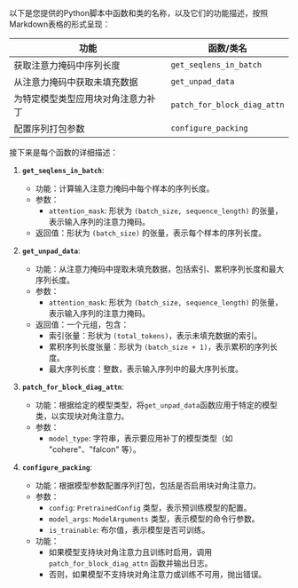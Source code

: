 以下是您提供的Python脚本中函数和类的名称，以及它们的功能描述，按照Markdown表格的形式呈现：

| 功能| 函数/类名|
|---|---|
|获取注意力掩码中序列长度| `get_seqlens_in_batch`|
|从注意力掩码中获取未填充数据| `get_unpad_data`|
|为特定模型类型应用块对角注意力补丁| `patch_for_block_diag_attn`|
|配置序列打包参数| `configure_packing`|

接下来是每个函数的详细描述：

1. **`get_seqlens_in_batch`**:
   - 功能：计算输入注意力掩码中每个样本的序列长度。
   - 参数：
     - `attention_mask`: 形状为 `(batch_size, sequence_length)` 的张量，表示输入序列的注意力掩码。
   - 返回值：形状为 `(batch_size)` 的张量，表示每个样本的序列长度。

2. **`get_unpad_data`**:
   - 功能：从注意力掩码中提取未填充数据，包括索引、累积序列长度和最大序列长度。
   - 参数：
     - `attention_mask`: 形状为 `(batch_size, sequence_length)` 的张量，表示输入序列的注意力掩码。
   - 返回值：一个元组，包含：
     - 索引张量：形状为 `(total_tokens)`，表示未填充数据的索引。
     - 累积序列长度张量：形状为 `(batch_size + 1)`，表示累积的序列长度。
     - 最大序列长度：整数，表示输入序列中的最大序列长度。

3. **`patch_for_block_diag_attn`**:
   - 功能：根据给定的模型类型，将`get_unpad_data`函数应用于特定的模型类，以实现块对角注意力。
   - 参数：
     - `model_type`: 字符串，表示要应用补丁的模型类型（如 "cohere"、"falcon" 等）。

4. **`configure_packing`**:
   - 功能：根据模型参数配置序列打包，包括是否启用块对角注意力。
   - 参数：
     - `config`: `PretrainedConfig` 类型，表示预训练模型的配置。
     - `model_args`: `ModelArguments` 类型，表示模型的命令行参数。
     - `is_trainable`: 布尔值，表示模型是否可训练。
   - 功能：
     - 如果模型支持块对角注意力且训练时启用，调用 `patch_for_block_diag_attn` 函数并输出日志。
     - 否则，如果模型不支持块对角注意力或训练不可用，抛出错误。
